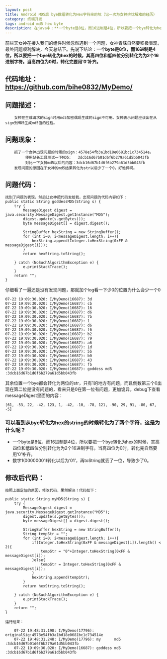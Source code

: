 ```yaml
---
layout: post
title: Android MD5后 bye数组转化为Hex字符串的坑（记一次为女神排忧解难的经历）
category: 终端开发
tags: android md5 hex byte
description: 在java中：**一个byte是8位，而16进制是4位，所以要把一个bye转化为hex的时候，其高四位和低四位分别转化为为2个16进制字符。当高四位为0时，转化完要用‘0’补齐。**
---
```


前些天女神在接入我们的组件时候忽然遇到一个问题，女神青睐自然要积极表现，最终问题顺利解决，今天总结下。先说下结论：**一个byte是8位，而16进制是4位，所以要把一个bye转化为hex的时候，其高四位和低四位分别转化为为2个16进制字符。当高四位为0时，转化完要用‘0’补齐。**

## 代码地址：<https://github.com/bihe0832/MyDemo/>

## 问题描述：

        女神在生成请求的sign时用md5加密偶现生成的sign不可用。女神表示问题应该出在从sign到MD5生成md5值的过程。
    

<!--more-->

## 问题现象：

        抓了一个女神出现问题的时候的sign：4578e54fb3a1bd18e0681bc1c734514e。
             使用站长工具测试一下MD5:   3dcb16d67b01d6f6b279a61d5bb043fb
             对比一下女神md5以后的内容：3dcb16d67b1d6f6b279a61d5bb043fb
        发现问题的原因在于女神的md5结果转化为str以后少了一个0，好诡异啊。
    

## 问题代码：

    找到了问题的表现，然后让女神把代码发给我，出现问题的代码内容如下：
    public static String goddessMD5(String s) {
        try {
            MessageDigest digest = java.security.MessageDigest.getInstance("MD5");
            digest.update(s.getBytes());
            byte messageDigest[] = digest.digest();
    
            StringBuffer hexString = new StringBuffer();
            for (int i=0; i<messageDigest.length; i++){
                hexString.append(Integer.toHexString(0xFF & messageDigest[i]));
            }
            return hexString.toString();
    
        } catch (NoSuchAlgorithmException e) {
            e.printStackTrace();
        }
        return "";
    }
    

仔细看了一遍还是没有发现问题，那就加个log看一下少0的位置为什么会少一个0

    07-22 19:09:30.020: I/MyDemo(16687): 3d
    07-22 19:09:30.020: I/MyDemo(16687): cb
    07-22 19:09:30.020: I/MyDemo(16687): 16
    07-22 19:09:30.020: I/MyDemo(16687): d6
    07-22 19:09:30.020: I/MyDemo(16687): 7b
    07-22 19:09:30.020: I/MyDemo(16687): 1
    07-22 19:09:30.020: I/MyDemo(16687): d6
    07-22 19:09:30.020: I/MyDemo(16687): f6
    07-22 19:09:30.020: I/MyDemo(16687): b2
    07-22 19:09:30.020: I/MyDemo(16687): 79
    07-22 19:09:30.020: I/MyDemo(16687): a6
    07-22 19:09:30.020: I/MyDemo(16687): 1d
    07-22 19:09:30.020: I/MyDemo(16687): 5b
    07-22 19:09:30.020: I/MyDemo(16687): b0
    07-22 19:09:30.020: I/MyDemo(16687): 43
    07-22 19:09:30.020: I/MyDemo(16687): fb
    07-22 19:09:30.020: I/MyDemo(16687): goddess md5 :3dcb16d67b1d6f6b279a61d5bb043fb
    

其余位置一个bye都会转化为两位的str，只有1的地方有问题，而且倒数第三个0出现在第二位是没有问题的，看来只是0在第一位有问题，更加诡异。debug下查看messageDigest里面的内容：

    [61, -53, 22, -42, 123, 1, -42, -10, -78, 121, -90, 29, 91, -80, 67, -5]
    

### 可以看到从bye转化为hex的string的时候转化为了两个字符，这是为什么呢？

*   一个byte是8位，而16进制是4位，所以要把一个bye转化为hex的时候，其高四位和低四位分别转化为为2个16进制字符。当高四位为0时，转化完自然要用‘0’补齐。
*   数字1(00000001)转化以后为‘01’，再toString就丢了一位，导致少了0。

## 修改后代码：

    按照上面定位的原因，修改代码，果然解决！代码如下：
    
    public static String myMD5(String s) {
        try {
            MessageDigest digest = java.security.MessageDigest.getInstance("MD5");
            digest.update(s.getBytes());
            byte messageDigest[] = digest.digest();
    
            StringBuffer hexString = new StringBuffer();
            String tempStr = "";
            for (int i=0; i<messageDigest.length; i++){
                if(Integer.toHexString(0xFF & messageDigest[i]).length() < 2){
                    tempStr = "0"+Integer.toHexString(0xFF & messageDigest[i]);
                }else{
                    tempStr = Integer.toHexString(0xFF & messageDigest[i]);
                }
                hexString.append(tempStr);
            }
            return hexString.toString();
    
        } catch (NoSuchAlgorithmException e) {
            e.printStackTrace();
        }
        return "";
    }
    
    运行结果：
    
        07-22 19:48:31.198: I/MyDemo(17796): originalSig:4578e54fb3a1bd18e0681bc1c734514e
        07-22 19:48:31.248: I/MyDemo(17796): my      md5 :3dcb16d67b01d6f6b279a61d5bb043fb
        07-22 19:09:30.020: I/MyDemo(16687): goddess md5 :3dcb16d67b1d6f6b279a61d5bb043fb
